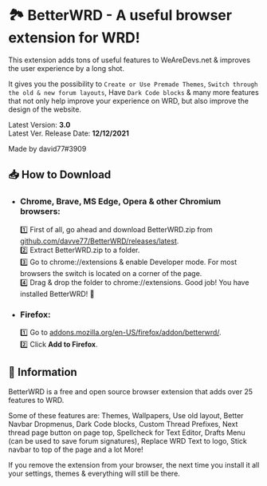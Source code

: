 🏞 BetterWRD - A useful browser extension for WRD!
===

This extension adds tons of useful features to WeAreDevs.net & improves the user experience by a long shot.

It gives you the possibility to `Create or Use Premade Themes`, `Switch through the old & new forum layouts`, Have `Dark Code blocks` & many more features that not only help improve your experience on WRD, but also improve the design of the website.

Latest Version: **3.0**\
Latest Ver. Release Date: **12/12/2021**

Made by david77#3909


## 📥 How to Download

- ### Chrome, Brave, MS Edge, Opera & other Chromium browsers:
  1️⃣ First of all, go ahead and download BetterWRD.zip from [github.com/davve77/BetterWRD/releases/latest](https://github.com/davve77/BetterWRD/releases/latest).\
  2️⃣ Extract BetterWRD.zip to a folder.\
  3️⃣ Go to chrome://extensions & enable Developer mode. For most browsers the switch is located on a corner of the page.\
  4️⃣ Drag & drop the folder to chrome://extensions. Good job! You have installed BetterWRD! 🎉

- ### Firefox:
  1️⃣ Go to [addons.mozilla.org/en-US/firefox/addon/betterwrd/](https://addons.mozilla.org/en-US/firefox/addon/betterwrd/).\
  2️⃣ Click **Add to Firefox**.
  
  
## 📃 Information
BetterWRD is a free and open source browser extension that adds over 25 features to WRD.

Some of these features are: Themes, Wallpapers, Use old layout, Better Navbar Dropmenus, Dark Code blocks, Custom Thread Prefixes, Next thread page button on page top, Spellcheck for Text Editor, Drafts Menu (can be used to save forum signatures), Replace WRD Text to logo, Stick navbar to top of the page and a lot More!

If you remove the extension from your browser, the next time you install it all your settings, themes & everything will still be there.
